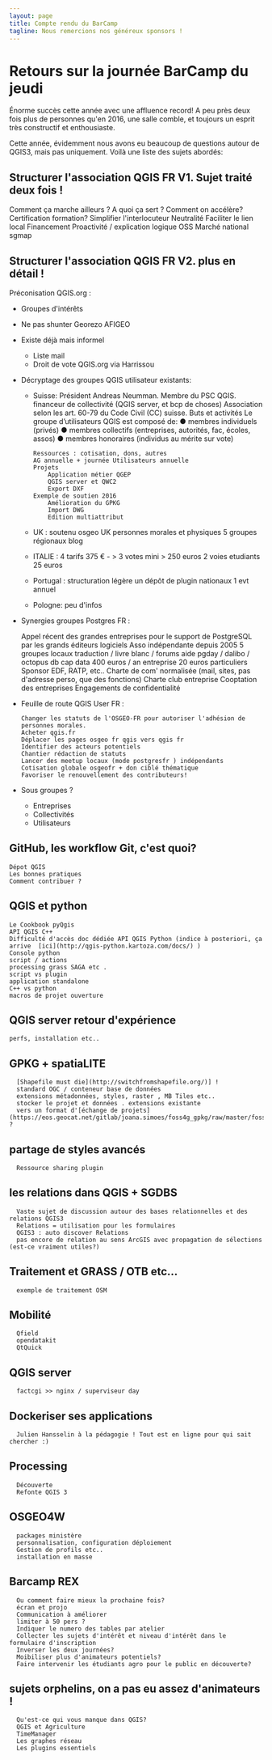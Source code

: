 ```yaml
---
layout: page
title: Compte rendu du BarCamp
tagline: Nous remercions nos généreux sponsors !
---
```

# Retours sur la journée BarCamp du jeudi

Énorme succès cette année avec une affluence record!
A peu près deux fois plus de personnes qu'en 2016, une salle comble, et toujours un esprit très constructif et enthousiaste.

Cette année, évidemment nous avons eu beaucoup de questions autour de QGIS3, mais pas uniquement. Voilà une liste des sujets abordés:


##  Structurer l'association QGIS FR V1. Sujet traité deux fois !

  Comment ça marche ailleurs ?
  A quoi ça sert ?
  Comment on accélère?
  Certification formation?
  Simplifier l'interlocuteur
  Neutralité
  Faciliter le lien local
  Financement
      Proactivité / explication logique OSS
      Marché national sgmap

##  Structurer l'association QGIS FR V2. plus en détail !

  Préconisation QGIS.org :
  -  Groupes d'intérêts
  - Ne pas shunter Georezo AFIGEO
  - Existe déjà mais informel
    - Liste mail
    - Droit de vote QGIS.org via Harrissou

  - Décryptage des groupes QGIS utilisateur existants:

    - Suisse:
          Président Andreas Neumman. Membre du PSC QGIS. financeur de collectivité (QGIS server, et bcp de choses)
          Association selon les art. 60-79 du Code Civil (CC) suisse.
          Buts et activités
          Le groupe d’utilisateurs QGIS est composé de:
           ● membres individuels (privés)
           ● membres collectifs (entreprises, autorités, fac, écoles, assos)
           ● membres honoraires (individus au mérite sur vote)

          Ressources : cotisation, dons, autres
          AG annuelle + journée Utilisateurs annuelle
          Projets
              Application métier QGEP
              QGIS server et QWC2
              Export DXF
          Exemple de soutien 2016
              Amélioration du GPKG
              Import DWG
              Edition multiattribut

    - UK :
          soutenu osgeo UK
              personnes morales et physiques
              5 groupes régionaux
              blog

    - ITALIE :
              4 tarifs 375 € - > 3 votes
              mini > 250 euros 2 voies
              etudiants 25 euros

    - Portugal :
          structuration légère
          un dépôt de plugin nationaux
          1 evt annuel

    - Pologne:
       peu d'infos

  - Synergies groupes Postgres FR :


      Appel récent des grandes entreprises pour le support de PostgreSQL par les grands éditeurs logiciels
      Asso indépendante depuis 2005
      5 groupes locaux
      traduction / livre blanc / forums aide
      pgday / dalibo / octopus db cap data
      400 euros / an entreprise
       20 euros particuliers
      Sponsor EDF, RATP, etc..
      Charte de com' normalisée (mail, sites, pas d'adresse perso, que des fonctions)
      Charte club entreprise
          Cooptation des entreprises
          Engagements de confidentialité

  - Feuille de route QGIS User FR :

        Changer les statuts de l'OSGEO-FR pour autoriser l'adhésion de personnes morales.
        Acheter qgis.fr
        Déplacer les pages osgeo fr qgis vers qgis fr
        Identifier des acteurs potentiels
        Chantier rédaction de statuts
        Lancer des meetup locaux (mode postgresfr ) indépendants
        Cotisation globale osgeofr + don ciblé thématique
        Favoriser le renouvellement des contributeurs!

-   Sous groupes ?
      - Entreprises
      - Collectivités
      - Utilisateurs




## GitHub, les workflow Git, c'est quoi?

    Dépot QGIS
    Les bonnes pratiques
    Comment contribuer ?

## QGIS et python

    Le Cookbook pyQgis
    API QGIS C++
    Difficulté d'accès doc dédiée API QGIS Python (indice à posteriori, ça arrive  [ici](http://qgis-python.kartoza.com/docs/) )
    Console python
    script / actions
    processing grass SAGA etc .
    script vs plugin
    application standalone
    C++ vs python
    macros de projet ouverture

## QGIS server retour d'expérience

    perfs, installation etc..

## GPKG + spatiaLITE

      [Shapefile must die](http://switchfromshapefile.org/)] !
      standard OGC / conteneur base de données
      extensions métadonnées, styles, raster , MB Tiles etc..
      stocker le projet et données . extensions existante
      vers un format d'[échange de projets](https://eos.geocat.net/gitlab/joana.simoes/foss4g_gpkg/raw/master/foss4g_gpkg.pdf) ?

## partage de styles avancés

      Ressource sharing plugin

## les relations dans QGIS + SGDBS

      Vaste sujet de discussion autour des bases relationnelles et des relations QGIS3
      Relations = utilisation pour les formulaires
      QGIS3 : auto discover Relations
      pas encore de relation au sens ArcGIS avec propagation de sélections (est-ce vraiment utiles?)

## Traitement et GRASS / OTB etc...

      exemple de traitement OSM

## Mobilité

      Qfield
      opendatakit
      QtQuick

## QGIS server

      factcgi >> nginx / superviseur day

## Dockeriser ses applications

      Julien Hansselin à la pédagogie ! Tout est en ligne pour qui sait chercher :)

## Processing

      Découverte
      Refonte QGIS 3

## OSGEO4W

      packages ministère
      personnalisation, configuration déploiement
      Gestion de profils etc..
      installation en masse

## Barcamp REX

      Ou comment faire mieux la prochaine fois?
      écran et projo
      Communication à améliorer
      limiter à 50 pers ?
      Indiquer le numero des tables par atelier
      Collecter les sujets d'intérêt et niveau d'intérêt dans le formulaire d'inscription
      Inverser les deux journées?
      Moibiliser plus d'animateurs potentiels?
      Faire intervenir les étudiants agro pour le public en découverte?


## sujets orphelins, on a pas eu assez d'animateurs !

      Qu'est-ce qui vous manque dans QGIS?
      QGIS et Agriculture
      TimeManager
      Les graphes réseau
      Les plugins essentiels
